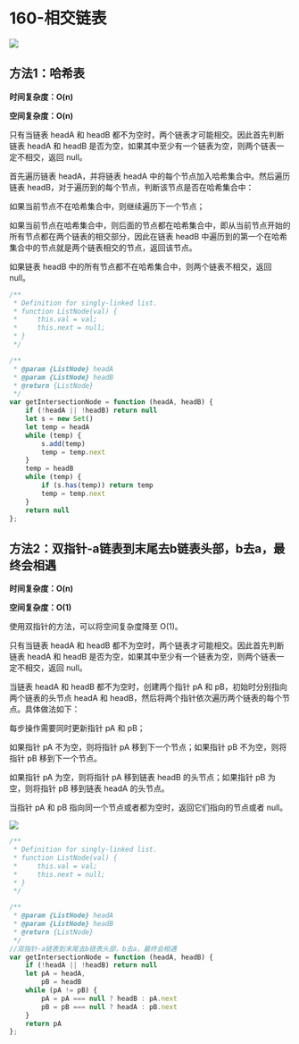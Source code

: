 # 160-相交链表

<img src='img/160-相交链表.jpg' />



## 方法1：哈希表

**时间复杂度：O(n)**

**空间复杂度：O(n)**

只有当链表 headA 和 headB 都不为空时，两个链表才可能相交。因此首先判断链表 headA 和 headB 是否为空，如果其中至少有一个链表为空，则两个链表一定不相交，返回 null。

首先遍历链表 headA，并将链表 headA 中的每个节点加入哈希集合中。然后遍历链表 headB，对于遍历到的每个节点，判断该节点是否在哈希集合中：

如果当前节点不在哈希集合中，则继续遍历下一个节点；

如果当前节点在哈希集合中，则后面的节点都在哈希集合中，即从当前节点开始的所有节点都在两个链表的相交部分，因此在链表 headB 中遍历到的第一个在哈希集合中的节点就是两个链表相交的节点，返回该节点。

如果链表 headB 中的所有节点都不在哈希集合中，则两个链表不相交，返回 null。

```js
/**
 * Definition for singly-linked list.
 * function ListNode(val) {
 *     this.val = val;
 *     this.next = null;
 * }
 */

/**
 * @param {ListNode} headA
 * @param {ListNode} headB
 * @return {ListNode}
 */
var getIntersectionNode = function (headA, headB) {
    if (!headA || !headB) return null
    let s = new Set()
    let temp = headA
    while (temp) {
        s.add(temp)
        temp = temp.next
    }
    temp = headB
    while (temp) {
        if (s.has(temp)) return temp
        temp = temp.next
    }
    return null
};
```



## 方法2：双指针-a链表到末尾去b链表头部，b去a，最终会相遇

**时间复杂度：O(n)**

**空间复杂度：O(1)**

使用双指针的方法，可以将空间复杂度降至 O(1)。

只有当链表 headA 和 headB 都不为空时，两个链表才可能相交。因此首先判断链表 headA 和 headB 是否为空，如果其中至少有一个链表为空，则两个链表一定不相交，返回 null。

当链表 headA 和 headB 都不为空时，创建两个指针 pA 和 pB，初始时分别指向两个链表的头节点 headA 和 headB，然后将两个指针依次遍历两个链表的每个节点。具体做法如下：

每步操作需要同时更新指针 pA 和 pB；

如果指针 pA 不为空，则将指针 pA 移到下一个节点；如果指针 pB 不为空，则将指针 pB 移到下一个节点。

如果指针 pA 为空，则将指针 pA 移到链表 headB 的头节点；如果指针 pB 为空，则将指针 pB 移到链表 headA 的头节点。

当指针 pA 和 pB 指向同一个节点或者都为空时，返回它们指向的节点或者 null。

<img src='img/双指针.png' />

```js
/**
 * Definition for singly-linked list.
 * function ListNode(val) {
 *     this.val = val;
 *     this.next = null;
 * }
 */

/**
 * @param {ListNode} headA
 * @param {ListNode} headB
 * @return {ListNode}
 */
//双指针-a链表到末尾去b链表头部，b去a，最终会相遇
var getIntersectionNode = function (headA, headB) {
    if (!headA || !headB) return null
    let pA = headA,
        pB = headB
    while (pA != pB) {
        pA = pA === null ? headB : pA.next
        pB = pB === null ? headA : pB.next
    }
    return pA
};
```

